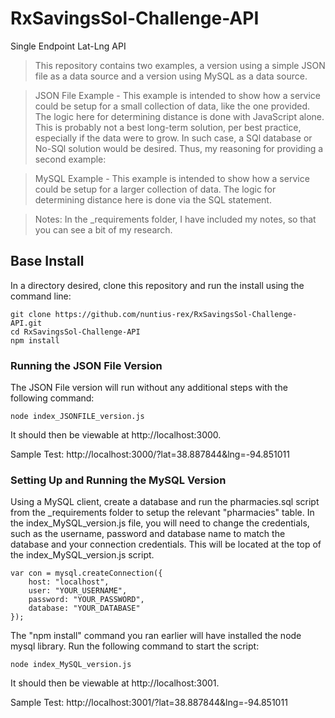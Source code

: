 # RxSavingsSol-Challenge-API

Single Endpoint Lat-Lng API

>This repository contains two examples, a version using a simple JSON file as a data source and a version using MySQL as a data source.

>JSON File Example - This example is intended to show how a service could be setup for a small collection of data, like the one provided. The logic here for determining distance is done with JavaScript alone. This is probably not a best long-term solution, per best practice, especially if the data were to grow. In such case, a SQl database or No-SQl solution would be desired. Thus, my reasoning for providing a second example:

>MySQL Example - This example is intended to show how a service could be setup for a larger collection of data. The logic for determining distance here is done via the SQL statement.

>Notes: In the _requirements folder, I have included my notes, so that you can see a bit of my research.

## Base Install

In a directory desired, clone this repository and run the install using the command line:

```
git clone https://github.com/nuntius-rex/RxSavingsSol-Challenge-API.git
cd RxSavingsSol-Challenge-API
npm install
```

### Running the JSON File Version

The JSON File version will run without any additional steps with the following command:

```
node index_JSONFILE_version.js
```

It should then be viewable at http://localhost:3000.

Sample Test: http://localhost:3000/?lat=38.887844&lng=-94.851011

### Setting Up and Running the MySQL Version

Using a MySQL client, create a database and run the pharmacies.sql script from the _requirements folder to setup the relevant "pharmacies" table. In the index_MySQL_version.js file, you will need to change the credentials, such as the username, password and database name to match the database and your connection credentials. This will be located at the top of the index_MySQL_version.js script.

```
var con = mysql.createConnection({
    host: "localhost",
    user: "YOUR_USERNAME",
    password: "YOUR_PASSWORD",
    database: "YOUR_DATABASE"
});
```

The "npm install" command you ran earlier will have installed the node mysql library. Run the following command to start the script:

```
node index_MySQL_version.js
```

It should then be viewable at http://localhost:3001.

Sample Test: http://localhost:3001/?lat=38.887844&lng=-94.851011
